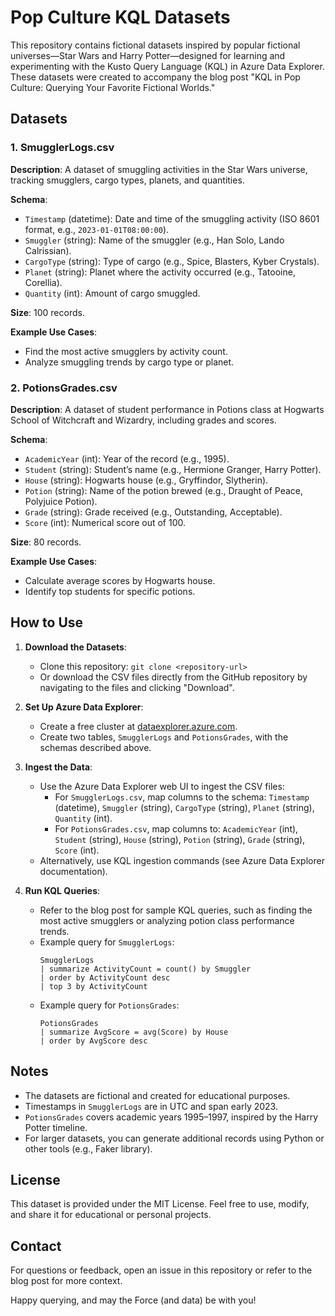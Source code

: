 # Pop Culture KQL Datasets

This repository contains fictional datasets inspired by popular fictional universes—Star Wars and Harry Potter—designed for learning and experimenting with the Kusto Query Language (KQL) in Azure Data Explorer. These datasets were created to accompany the blog post "KQL in Pop Culture: Querying Your Favorite Fictional Worlds."

## Datasets

### 1. SmugglerLogs.csv
**Description**: A dataset of smuggling activities in the Star Wars universe, tracking smugglers, cargo types, planets, and quantities.

**Schema**:
- `Timestamp` (datetime): Date and time of the smuggling activity (ISO 8601 format, e.g., `2023-01-01T08:00:00`).
- `Smuggler` (string): Name of the smuggler (e.g., Han Solo, Lando Calrissian).
- `CargoType` (string): Type of cargo (e.g., Spice, Blasters, Kyber Crystals).
- `Planet` (string): Planet where the activity occurred (e.g., Tatooine, Corellia).
- `Quantity` (int): Amount of cargo smuggled.

**Size**: 100 records.

**Example Use Cases**:
- Find the most active smugglers by activity count.
- Analyze smuggling trends by cargo type or planet.

### 2. PotionsGrades.csv
**Description**: A dataset of student performance in Potions class at Hogwarts School of Witchcraft and Wizardry, including grades and scores.

**Schema**:
- `AcademicYear` (int): Year of the record (e.g., 1995).
- `Student` (string): Student’s name (e.g., Hermione Granger, Harry Potter).
- `House` (string): Hogwarts house (e.g., Gryffindor, Slytherin).
- `Potion` (string): Name of the potion brewed (e.g., Draught of Peace, Polyjuice Potion).
- `Grade` (string): Grade received (e.g., Outstanding, Acceptable).
- `Score` (int): Numerical score out of 100.

**Size**: 80 records.

**Example Use Cases**:
- Calculate average scores by Hogwarts house.
- Identify top students for specific potions.

## How to Use

1. **Download the Datasets**:
   - Clone this repository: `git clone <repository-url>`
   - Or download the CSV files directly from the GitHub repository by navigating to the files and clicking "Download".

2. **Set Up Azure Data Explorer**:
   - Create a free cluster at [dataexplorer.azure.com](https://dataexplorer.azure.com).
   - Create two tables, `SmugglerLogs` and `PotionsGrades`, with the schemas described above.

3. **Ingest the Data**:
   - Use the Azure Data Explorer web UI to ingest the CSV files:
     - For `SmugglerLogs.csv`, map columns to the schema: `Timestamp` (datetime), `Smuggler` (string), `CargoType` (string), `Planet` (string), `Quantity` (int).
     - For `PotionsGrades.csv`, map columns to: `AcademicYear` (int), `Student` (string), `House` (string), `Potion` (string), `Grade` (string), `Score` (int).
   - Alternatively, use KQL ingestion commands (see Azure Data Explorer documentation).

4. **Run KQL Queries**:
   - Refer to the blog post for sample KQL queries, such as finding the most active smugglers or analyzing potion class performance trends.
   - Example query for `SmugglerLogs`:
     ```kql
     SmugglerLogs
     | summarize ActivityCount = count() by Smuggler
     | order by ActivityCount desc
     | top 3 by ActivityCount
     ```
   - Example query for `PotionsGrades`:
     ```kql
     PotionsGrades
     | summarize AvgScore = avg(Score) by House
     | order by AvgScore desc
     ```

## Notes
- The datasets are fictional and created for educational purposes.
- Timestamps in `SmugglerLogs` are in UTC and span early 2023.
- `PotionsGrades` covers academic years 1995–1997, inspired by the Harry Potter timeline.
- For larger datasets, you can generate additional records using Python or other tools (e.g., Faker library).

## License
This dataset is provided under the MIT License. Feel free to use, modify, and share it for educational or personal projects.

## Contact
For questions or feedback, open an issue in this repository or refer to the blog post for more context.

Happy querying, and may the Force (and data) be with you!
